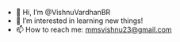 - 👋 Hi, I’m @VishnuVardhanBR
- 👀 I’m interested in learning new things!
- 📫 How to reach me: mmsvishnu23@gmail.com

